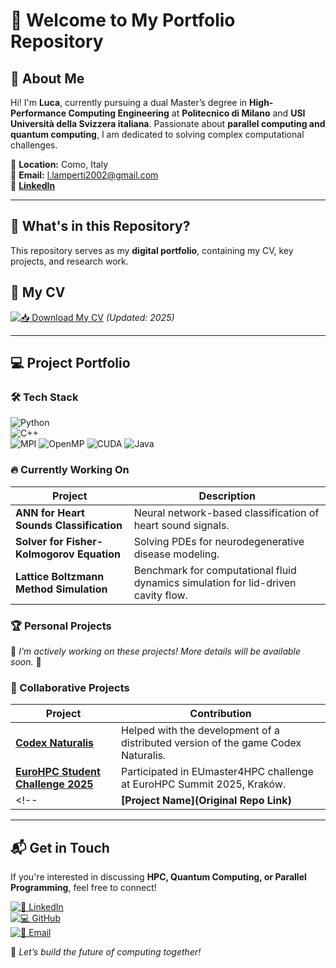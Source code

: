 # 🚀 Welcome to My Portfolio Repository

## 👋 About Me  
Hi! I'm **Luca**, currently pursuing a dual Master’s degree in **High-Performance Computing Engineering** at **Politecnico di Milano** and **USI Università della Svizzera italiana**. Passionate about **parallel computing and quantum computing**, I am dedicated to solving complex computational challenges.

📍 **Location:** Como, Italy  
📧 **Email:** l.lamperti2002@gmail.com  
🔗 **[LinkedIn](https://www.linkedin.com/in/luca-lamperti-3920521b8)**  

---

## 📂 What's in this Repository?
This repository serves as my **digital portfolio**, containing my CV, key projects, and research work.

## 📄 **My CV**
[![📥 Download My CV](https://img.shields.io/badge/Download%20CV-PDF-blue?style=for-the-badge&logo=adobeacrobatreader)](./CV/CV.pdf) *(Updated: 2025)*  

---

## 💻 **Project Portfolio**

### 🛠 Tech Stack  
![Python](https://img.shields.io/badge/Python-3776AB?style=for-the-badge&logo=python&logoColor=white)  
![C++](https://img.shields.io/badge/C++-00599C?style=for-the-badge&logo=cplusplus&logoColor=white)  
![MPI](https://img.shields.io/badge/MPI-FF6600?style=for-the-badge)
![OpenMP](https://img.shields.io/badge/OpenMP-0095D5?style=for-the-badge&logo=openmp&logoColor=white)
![CUDA](https://img.shields.io/badge/CUDA-76B900?style=for-the-badge&logo=nvidia&logoColor=white)
![Java](https://img.shields.io/badge/Java-ED8B00?style=for-the-badge&logo=openjdk&logoColor=white)

### 🔥 Currently Working On

| Project | Description |
|---------|------------|
| **ANN for Heart Sounds Classification** | Neural network-based classification of heart sound signals. | ![Python](https://img.shields.io/badge/Python-3776AB?style=for-the-badge&logo=python&logoColor=white)
| **Solver for Fisher-Kolmogorov Equation** | Solving PDEs for neurodegenerative disease modeling. | ![C++](https://img.shields.io/badge/C++-00599C?style=for-the-badge&logo=cplusplus&logoColor=white) ![MPI](https://img.shields.io/badge/MPI-FF6600?style=for-the-badge)
| **Lattice Boltzmann Method Simulation** | Benchmark for computational fluid dynamics simulation for lid-driven cavity flow. | ![C++](https://img.shields.io/badge/C++-00599C?style=for-the-badge&logo=cplusplus&logoColor=white) ![MPI](https://img.shields.io/badge/MPI-FF6600?style=for-the-badge) ![OpenMP](https://img.shields.io/badge/OpenMP-0095D5?style=for-the-badge&logo=openmp&logoColor=white) ![CUDA](https://img.shields.io/badge/CUDA-76B900?style=for-the-badge&logo=nvidia&logoColor=white)

### 🏆 Personal Projects
<!--
| Project | Description |
|---------|------------|
| **[Project Name](GitHub Repo Link)** | Description of the project, technologies used, and impact. |
| **[Project Name](GitHub Repo Link)** | Brief details about this project and your role in it. |
-->

🚧 *I'm actively working on these projects! More details will be available soon.* 🚀

### 🤝 Collaborative Projects

| Project | Contribution |
|---------|-------------|
| **[Codex Naturalis](https://github.com/Diego41ITA/ing-sw-2024-quattrone-galatea-lamperti-lodetti)** | Helped with the development of a distributed version of the game Codex Naturalis. | ![Java](https://img.shields.io/badge/Java-ED8B00?style=for-the-badge&logo=openjdk&logoColor=white)
| **[EuroHPC Student Challenge 2025](https://github.com/Rudolfovoorg/EuroHPC_Student_Challenge_2025_Team_2.git)** | Participated in EUmaster4HPC challenge at EuroHPC Summit 2025, Kraków. | ![C++](https://img.shields.io/badge/C++-00599C?style=for-the-badge&logo=cplusplus&logoColor=white) ![MPI](https://img.shields.io/badge/MPI-FF6600?style=for-the-badge) ![OpenMP](https://img.shields.io/badge/OpenMP-0095D5?style=for-the-badge&logo=openmp&logoColor=white)
<!-- | **[Project Name](Original Repo Link)** | Helped with [bug fixing, feature development, etc.]. | -->

---

## 📬 Get in Touch
If you're interested in discussing **HPC, Quantum Computing, or Parallel Programming**, feel free to connect!

[![💼 LinkedIn](https://img.shields.io/badge/LinkedIn-Profile-blue?style=for-the-badge&logo=linkedin)](https://www.linkedin.com/in/luca-lamperti-3920521b8)  
[![💻 GitHub](https://img.shields.io/badge/GitHub-Profile-black?style=for-the-badge&logo=github)](https://github.com/yourprofile)  
[![📧 Email](https://img.shields.io/badge/Email-Contact%20Me-red?style=for-the-badge&logo=gmail)](mailto:l.lamperti2002@gmail.com)  

🚀 *Let’s build the future of computing together!*

